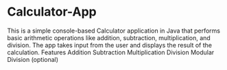 # Calculator-App
This is a simple console-based Calculator application in Java that performs basic arithmetic operations like addition, subtraction, multiplication, and division. The app takes input from the user and displays the result of the calculation.  Features Addition Subtraction Multiplication Division Modular Division (optional)
